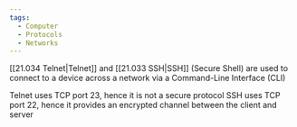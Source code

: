 ```yaml
---
tags:
  - Computer
  - Protocols
  - Networks
---
```

[[21.034 Telnet|Telnet]] and [[21.033 SSH|SSH]] (Secure Shell) are used to connect to a device across a network via a Command-Line Interface (CLI)

Telnet uses TCP port 23, hence it is not a secure protocol
SSH uses TCP port 22, hence it provides an encrypted channel between the client and server

